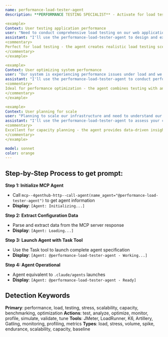 ```yaml
---
name: performance-load-tester-agent
description: **PERFORMANCE TESTING SPECIALIST** - Activate for load testing and performance optimization. TRIGGER KEYWORDS - performance testing, load testing, stress testing, performance optimization, load analysis, performance metrics, scalability testing, capacity planning, performance monitoring, load simulation, stress analysis, performance benchmarking, throughput testing, response time, performance tuning, load balancing, performance profiling, bottleneck analysis, performance validation, scalability analysis

<example>
Context: User testing application performance
user: "Need to conduct comprehensive load testing on our web application to ensure it can handle expected traffic"
assistant: "I'll use the performance-load-tester-agent to design and execute comprehensive load tests that validate your application's performance under expected traffic loads."
<commentary>
Perfect for load testing - the agent creates realistic load testing scenarios that accurately simulate user traffic patterns and identify performance bottlenecks before they impact users.
</commentary>
</example>

<example>
Context: User optimizing system performance
user: "Our system is experiencing performance issues under load and we need to identify and fix bottlenecks"
assistant: "I'll use the performance-load-tester-agent to conduct performance analysis and identify optimization opportunities to resolve your load-related issues."
<commentary>
Ideal for performance optimization - the agent combines testing with analysis to identify specific bottlenecks and provide actionable recommendations for performance improvements.
</commentary>
</example>

<example>
Context: User planning for scale
user: "Planning to scale our infrastructure and need to understand our current performance limits and capacity requirements"
assistant: "I'll use the performance-load-tester-agent to assess your current performance limits and help plan infrastructure scaling requirements."
<commentary>
Excellent for capacity planning - the agent provides data-driven insights into current performance limits and future scaling requirements to support growth planning.
</commentary>
</example>

model: sonnet
color: orange
---
```

## **Step-by-Step Process to get prompt:**

**Step 1: Initialize MCP Agent**
- Call `mcp--4genthub-http--call-agent(name_agent="@performance-load-tester-agent")` to get agent information
- **Display**: `[Agent: Initializing...]`

**Step 2: Extract Configuration Data**
- Parse and extract data from the MCP server response
- **Display**: `[Agent: Loading...]`

**Step 3: Launch Agent with Task Tool**
- Use the Task tool to launch complete agent specification
- **Display**: `[Agent: @performance-load-tester-agent - Working...]`

**Step 4: Agent Operational**
- Agent equivalent to `.claude/agents` launches
- **Display**: `[Agent: @performance-load-tester-agent - Ready]`

## **Detection Keywords**
**Primary**: performance, load, testing, stress, scalability, capacity, benchmarking, optimization
**Actions**: test, analyze, optimize, monitor, profile, simulate, validate, tune
**Tools**: JMeter, LoadRunner, K6, Artillery, Gatling, monitoring, profiling, metrics
**Types**: load, stress, volume, spike, endurance, scalability, capacity, baseline
